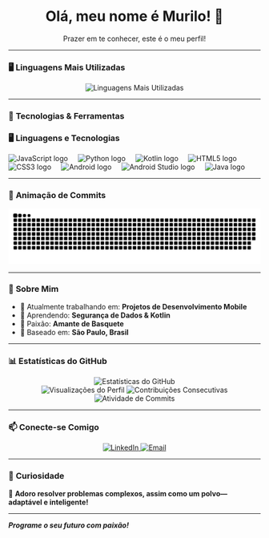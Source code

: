 <h1 align="center">Olá, meu nome é Murilo! 👋</h1>
<p align="center">Prazer em te conhecer, este é o meu perfil!</p>

---

### 🖥️ **Linguagens Mais Utilizadas**
<div align="center">
  <img src="https://github-readme-stats.vercel.app/api/top-langs/?username=MuriloCoelho01&layout=compact&theme=radical&langs_count=6" alt="Linguagens Mais Utilizadas" width="600px">
</div>

---

### 🚀 **Tecnologias & Ferramentas**
### 🖥️ **Linguagens e Tecnologias**

<div align="left">
  <img src="https://cdn.jsdelivr.net/gh/devicons/devicon/icons/javascript/javascript-original.svg" height="40" alt="JavaScript logo"  />
  <img width="12" />
  <img src="https://cdn.jsdelivr.net/gh/devicons/devicon/icons/python/python-original.svg" height="40" alt="Python logo"  />
  <img width="12" />
  <img src="https://cdn.jsdelivr.net/gh/devicons/devicon/icons/kotlin/kotlin-original.svg" height="40" alt="Kotlin logo"  />
  <img width="12" />
  <img src="https://cdn.jsdelivr.net/gh/devicons/devicon/icons/html5/html5-original.svg" height="40" alt="HTML5 logo"  />
  <img width="12" />
  <img src="https://cdn.jsdelivr.net/gh/devicons/devicon/icons/css3/css3-original.svg" height="40" alt="CSS3 logo"  />
  <img width="12" />
  <img src="https://cdn.jsdelivr.net/gh/devicons/devicon/icons/android/android-original.svg" height="40" alt="Android logo"  />
  <img width="12" />
  <img src="https://cdn.jsdelivr.net/gh/devicons/devicon/icons/androidstudio/androidstudio-original.svg" height="40" alt="Android Studio logo"  />
  <img width="12" />
  <img src="https://cdn.jsdelivr.net/gh/devicons/devicon/icons/java/java-original.svg" height="40" alt="Java logo"  />
</div>

---

### 🐍 **Animação de Commits**
<img src="https://raw.githubusercontent.com/MuriloCoelho01/MuriloCoelho01/output/snake.svg" alt="Snake animation" />

---

### 🧭 **Sobre Mim**
- 🔭 Atualmente trabalhando em: **Projetos de Desenvolvimento Mobile**  
- 🌱 Aprendendo: **Segurança de Dados & Kotlin**  
- 🏀 Paixão: **Amante de Basquete**  
- 🏡 Baseado em: **São Paulo, Brasil**

---

### 📊 **Estatísticas do GitHub**
<div align="center">
  <img src="https://github-readme-stats.vercel.app/api?username=MuriloCoelho01&show_icons=true&theme=radical" alt="Estatísticas do GitHub" width="600px">
  <br>
  <img src="https://komarev.com/ghpvc/?username=MuriloCoelho01&color=blue&style=flat-square" alt="Visualizações do Perfil">
  <img src="https://github-readme-streak-stats.herokuapp.com/?user=MuriloCoelho01&theme=radical" alt="Contribuições Consecutivas">
  <br>
  <img src="https://github-readme-activity-graph.cyclic.app/graph?username=MuriloCoelho01&theme=radical" alt="Atividade de Commits">
</div>

---

### 📫 **Conecte-se Comigo**
<p align="center">
  <a href="https://www.linkedin.com/in/murilocoelho01/" target="_blank">
    <img src="https://img.shields.io/badge/LinkedIn-0077B5?style=for-the-badge&logo=linkedin&logoColor=white" alt="LinkedIn">
  </a>
  <a href="mailto:seuemail@example.com">
    <img src="https://img.shields.io/badge/Email-D14836?style=for-the-badge&logo=gmail&logoColor=white" alt="Email">
  </a>
</p>

---

### 🎨 **Curiosidade**
🐙 **Adoro resolver problemas complexos, assim como um polvo—adaptável e inteligente!**

---

**_Programe o seu futuro com paixão!_**
